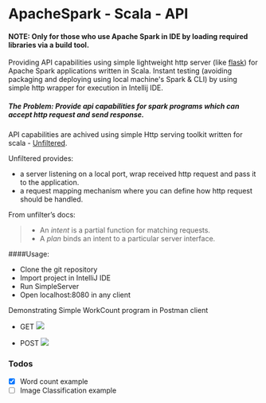 # ApacheSpark - Scala - API
#### NOTE: Only for those who use Apache Spark in IDE by loading required libraries via a build tool.
Providing API capabilities using simple lightweight http server (like [flask](http://flask.pocoo.org)) for Apache Spark applications written in Scala. Instant testing (avoiding packaging and deploying using local machine's Spark & CLI) by using simple http wrapper for execution in Intellij IDE.

##### The Problem: Provide api capabilities for spark programs which can accept http request and send response.

API capabilities are achived using simple Http serving toolkit written for scala - [Unfiltered](http://unfiltered.ws/index.html).

Unfiltered provides:

* a server listening on a local port, wrap received http request and pass it to the application.
* a request mapping mechanism where you can define how http request should be handled.

From unfilter’s docs:
> * An _intent_ is a partial function for matching requests.
> * A _plan_ binds an intent to a particular server interface.

####Usage:
* Clone the git repository
* Import project in IntelliJ IDE
* Run SimpleServer
* Open localhost:8080 in any client

Demonstrating Simple WorkCount program in Postman client

* GET
![](http://i67.tinypic.com/358ozo4.png)

* POST
![](http://i68.tinypic.com/34hhy8p.png)

### Todos

- [x] Word count example 
- [ ] Image Classification example
